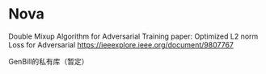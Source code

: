 # Nova
Double Mixup Algorithm for Adversarial Training
paper: Optimized L2 norm Loss for Adversarial
https://ieeexplore.ieee.org/document/9807767

GenBill的私有库（暂定）
